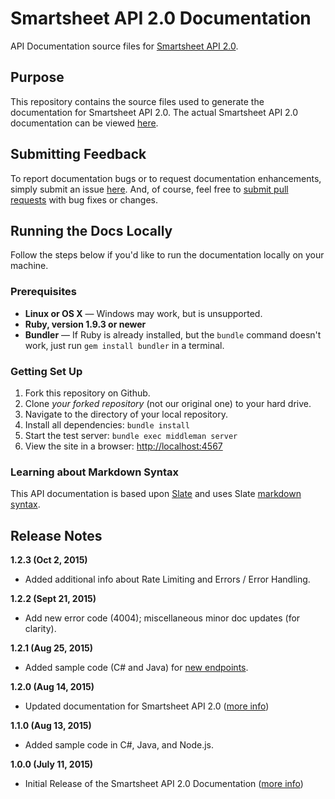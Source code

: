 # Smartsheet API 2.0 Documentation

API Documentation source files for [Smartsheet API 2.0](http://smartsheet-platform.github.io/api-docs).

## Purpose

This repository contains the source files used to generate the documentation for Smartsheet API 2.0. 
The actual Smartsheet API 2.0 documentation can be viewed [here](http://smartsheet-platform.github.io/api-docs). 

## Submitting Feedback

To report documentation bugs or to request documentation enhancements, simply submit an issue [here](https://github.com/smartsheet-platform/api-docs/issues). 
And, of course, feel free to [submit pull requests](https://help.github.com/articles/using-pull-requests) with bug fixes or changes.

## Running the Docs Locally

Follow the steps below if you'd like to run the documentation locally on your machine.

### Prerequisites

 - **Linux or OS X** — Windows may work, but is unsupported.
 - **Ruby, version 1.9.3 or newer**
 - **Bundler** — If Ruby is already installed, but the `bundle` command doesn't work, just run `gem install bundler` in a terminal.

### Getting Set Up

 1. Fork this repository on Github.
 2. Clone *your forked repository* (not our original one) to your hard drive.
 3. Navigate to the directory of your local repository.
 4. Install all dependencies: `bundle install`
 5. Start the test server: `bundle exec middleman server`
 6. View the site in a browser:  <http://localhost:4567>

### Learning about Markdown Syntax
 
This API documentation is based upon [Slate](https://github.com/tripit/slate/) and uses Slate [markdown syntax](https://github.com/tripit/slate/wiki/Markdown-Syntax).

## Release Notes

**1.2.3 (Oct 2, 2015)**
* Added additional info about Rate Limiting and Errors / Error Handling.

**1.2.2 (Sept 21, 2015)**
* Add new error code (4004); miscellaneous minor doc updates (for clarity).

**1.2.1 (Aug 25, 2015)**
* Added sample code (C# and Java) for [new endpoints](https://www.smartsheet.com/blog/august-2015-api-update).

**1.2.0 (Aug 14, 2015)**
* Updated documentation for Smartsheet API 2.0 ([more info](https://www.smartsheet.com/blog/august-2015-api-update))

**1.1.0 (Aug 13, 2015)**
* Added sample code in C#, Java, and Node.js.

**1.0.0 (July 11, 2015)**
* Initial Release of the Smartsheet API 2.0 Documentation ([more info](https://www.smartsheet.com/blog/july-2015-api-v2-launch))
